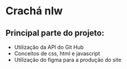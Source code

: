 # Crachá nlw 

<h2>Principal parte do projeto:</h2>

<ul>
    <li>Utilização da API do Git Hub</li>
    <li>Conceitos de css, html e javascript</li>
    <li>Utilização do figma para a produção do site</li>
</ul>
